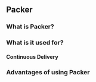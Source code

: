 ## Packer



### What is Packer?




### What is it used for?
#### Continuous Delivery





### Advantages of using Packer



###
